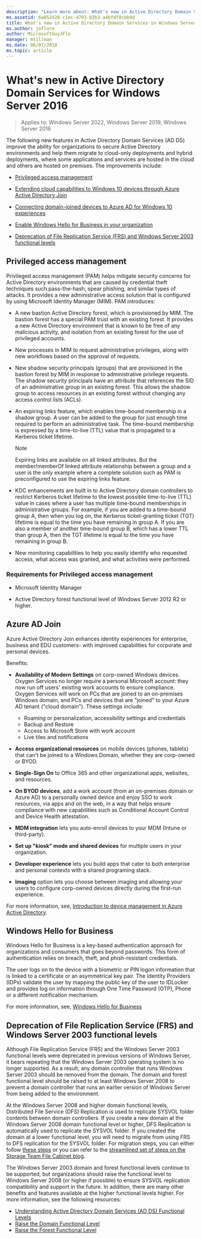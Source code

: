```yaml
---
description: "Learn more about: What's new in Active Directory Domain Services for Windows Server 2016"
ms.assetid: 6a852428-c1ec-4703-b3b3-a4bfdf8cbb9d
title: What's new in Active Directory Domain Services in Windows Server 2016
ms.author: joflore
author: MicrosoftGuyJFlo
manager: mtillman
ms.date: 08/07/2018
ms.topic: article
---
```


# What's new in Active Directory Domain Services for Windows Server 2016

>Applies to: Windows Server 2022, Windows Server 2019, Windows Server 2016

The following new features in Active Directory Domain Services (AD DS) improve the ability for organizations to secure Active Directory environments and help them migrate to cloud-only deployments and hybrid deployments, where some applications and services are hosted in the cloud and others are hosted on premises. The improvements include:

- [Privileged access management](/microsoft-identity-manager/pam/privileged-identity-management-for-active-directory-domain-services)

- [Extending cloud capabilities to Windows 10 devices through Azure Active Directory Join](/azure/active-directory/devices/overview)

- [Connecting domain-joined devices to Azure AD for Windows 10 experiences](/azure/active-directory/devices/hybrid-azuread-join-plan)

- [Enable Windows Hello for Business in your organization](/windows/security/identity-protection/hello-for-business/hello-identity-verification)

- [Deprecation of File Replication Service (FRS) and Windows Server 2003 functional levels](ad-ds/active-directory-functional-levels.md)

## Privileged access management

Privileged access management (PAM) helps mitigate security concerns for Active Directory environments that are caused by credential theft techniques such pass-the-hash, spear phishing, and similar types of attacks. It provides a new administrative access solution that is configured by using Microsoft Identity Manager (MIM). PAM introduces:

- A new bastion Active Directory forest, which is provisioned by MIM. The bastion forest has a special PAM trust with an existing forest. It provides a new Active Directory environment that is known to be free of any malicious activity, and isolation from an existing forest for the use of privileged accounts.

- New processes in MIM to request administrative privileges, along with new workflows based on the approval of requests.

- New shadow security principals (groups) that are provisioned in the bastion forest by MIM in response to administrative privilege requests. The shadow security principals have an attribute that references the SID of an administrative group in an existing forest. This allows the shadow group to access resources in an existing forest without changing any access control lists (ACLs).

- An expiring links feature, which enables time-bound membership in a shadow group. A user can be added to the group for just enough time required to perform an administrative task. The time-bound membership is expressed by a time-to-live (TTL) value that is propagated to a Kerberos ticket lifetime.

    > [!NOTE]
    > Expiring links are available on all linked attributes. But the member/memberOf linked attribute relationship between a group and a user is the only example where a complete solution such as PAM is preconfigured to use the expiring links feature.

- KDC enhancements are built in to Active Directory domain controllers to restrict Kerberos ticket lifetime to the lowest possible time-to-live (TTL) value in cases where a user has multiple time-bound memberships in administrative groups. For example, if you are added to a time-bound group A, then when you log on, the Kerberos ticket-granting ticket (TGT) lifetime is equal to the time you have remaining in group A. If you are also a member of another time-bound group B, which has a lower TTL than group A, then the TGT lifetime is equal to the time you have remaining in group B.

- New monitoring capabilities to help you easily identify who requested access, what access was granted, and what activities were performed.

### Requirements for Privileged access management

- Microsoft Identity Manager

- Active Directory forest functional level of Windows Server 2012 R2 or higher.

## Azure AD Join

Azure Active Directory Join enhances identity experiences for enterprise, business and EDU customers- with improved capabilities for corporate and personal devices.

Benefits:

- **Availability of Modern Settings** on corp-owned Windows devices. Oxygen Services no longer require a personal Microsoft account: they now run off users' existing work accounts to ensure compliance. Oxygen Services will work on PCs that are joined to an on-premises Windows domain, and PCs and devices that are "joined" to your Azure AD tenant ("cloud domain"). These settings include:

   - Roaming or personalization, accessibility settings and credentials
   - Backup and Restore
   - Access to Microsoft Store with work account
   - Live tiles and notifications

- **Access organizational resources** on mobile devices (phones, tablets) that can't be joined to a Windows Domain, whether they are corp-owned or BYOD.
- **Single-Sign On** to Office 365 and other organizational apps, websites, and resources.
- **On BYOD devices**, add a work account (from an on-premises domain or Azure AD) to a personally owned device and enjoy SSO to work resources, via apps and on the web, in a way that helps ensure compliance with new capabilities such as Conditional Account Control and Device Health attestation.
- **MDM integration** lets you auto-enroll devices to your MDM (Intune or third-party).
- **Set up "kiosk" mode and shared devices** for multiple users in your organization.
- **Developer experience** lets you build apps that cater to both enterprise and personal contexts with a shared programing stack.
- **Imaging** option lets you choose between imaging and allowing your users to configure corp-owned devices directly during the first-run experience.

For more information, see, [Introduction to device management in Azure Active Directory](/azure/active-directory/devices/overview).

## Windows Hello for Business

Windows Hello for Business is a key-based authentication approach for organizations and consumers that goes beyond passwords. This form of authentication relies on breach, theft, and phish-resistant credentials.

The user logs on to the device with a biometric or PIN logon information that is linked to a certificate or an asymmetrical key pair. The Identity Providers (IDPs) validate the user by mapping the public key of the user to IDLocker and provides log on information through One Time Password (OTP), Phone or a different notification mechanism.

For more information, see, [Windows Hello for Business](/windows/security/identity-protection/hello-for-business/hello-identity-verification)

## Deprecation of File Replication Service (FRS) and Windows Server 2003 functional levels

Although File Replication Service (FRS) and the Windows Server 2003 functional levels were deprecated in previous versions of Windows Server, it bears repeating that the Windows Server 2003 operating system is no longer supported. As a result, any domain controller that runs Windows Server 2003 should be removed from the domain. The domain and forest functional level should be raised to at least Windows Server 2008 to prevent a domain controller that runs an earlier version of Windows Server from being added to the environment.

At the Windows Server 2008 and higher domain functional levels, Distributed File Service (DFS) Replication is used to replicate SYSVOL folder contents between domain controllers. If you create a new domain at the Windows Server 2008 domain functional level or higher, DFS Replication is automatically used to replicate the SYSVOL folder. If you created the domain at a lower functional level, you will need to migrate from using FRS to DFS replication for the SYSVOL folder. For migration steps, you can either follow [these steps](/previous-versions/windows/it-pro/windows-server-2008-r2-and-2008/dd640019\(v=ws.10\)) or you can refer to the [streamlined set of steps on the Storage Team File Cabinet blog](https://techcommunity.microsoft.com/t5/storage-at-microsoft/bg-p/FileCAB).

The Windows Server 2003 domain and forest functional levels continue to be supported, but organizations should raise the functional level to Windows Server 2008 (or higher if possible) to ensure SYSVOL replication compatibility and support in the future. In addition, there are many other benefits and features available at the higher functional levels higher. For more information, see the following resources:

- [Understanding Active Directory Domain Services (AD DS) Functional Levels](ad-ds/active-directory-functional-levels.md)
- [Raise the Domain Functional Level](/previous-versions/windows/it-pro/windows-server-2008-r2-and-2008/cc753104\(v=ws.11\))
- [Raise the Forest Functional Level](/previous-versions/windows/it-pro/windows-server-2008-r2-and-2008/cc730985\(v=ws.11\))
